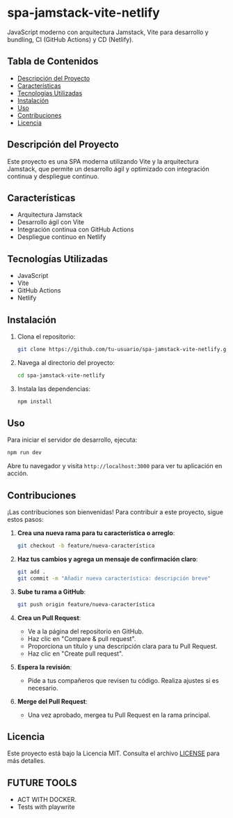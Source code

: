 # spa-jamstack-vite-netlify

JavaScript moderno con arquitectura Jamstack, Vite para desarrollo y bundling, CI (GitHub Actions) y CD (Netlify).

## Tabla de Contenidos

- [Descripción del Proyecto](#descripción-del-proyecto)
- [Características](#características)
- [Tecnologías Utilizadas](#tecnologías-utilizadas)
- [Instalación](#instalación)
- [Uso](#uso)
- [Contribuciones](#contribuciones)
- [Licencia](#licencia)

## Descripción del Proyecto

Este proyecto es una SPA moderna utilizando Vite y la arquitectura Jamstack, que permite un desarrollo ágil y optimizado con integración continua y despliegue continuo.

## Características

- Arquitectura Jamstack
- Desarrollo ágil con Vite
- Integración continua con GitHub Actions
- Despliegue continuo en Netlify

## Tecnologías Utilizadas

- JavaScript
- Vite
- GitHub Actions
- Netlify

## Instalación

1. Clona el repositorio:
   ```bash
   git clone https://github.com/tu-usuario/spa-jamstack-vite-netlify.git
   ```
   
2. Navega al directorio del proyecto:
   ```bash
   cd spa-jamstack-vite-netlify
   ```

3. Instala las dependencias:
   ```bash
   npm install
   ```

## Uso

Para iniciar el servidor de desarrollo, ejecuta:

```bash
npm run dev
```

Abre tu navegador y visita `http://localhost:3000` para ver tu aplicación en acción.

## Contribuciones

¡Las contribuciones son bienvenidas! Para contribuir a este proyecto, sigue estos pasos:

1. **Crea una nueva rama para tu característica o arreglo**:
   ```bash
   git checkout -b feature/nueva-característica
   ```

2. **Haz tus cambios y agrega un mensaje de confirmación claro**:
   ```bash
   git add .
   git commit -m "Añadir nueva característica: descripción breve"
   ```

3. **Sube tu rama a GitHub**:
   ```bash
   git push origin feature/nueva-característica
   ```

4. **Crea un Pull Request**:
   - Ve a la página del repositorio en GitHub.
   - Haz clic en "Compare & pull request".
   - Proporciona un título y una descripción clara para tu Pull Request.
   - Haz clic en "Create pull request".

5. **Espera la revisión**:
   - Pide a tus compañeros que revisen tu código. Realiza ajustes si es necesario.

6. **Merge del Pull Request**:
   - Una vez aprobado, mergea tu Pull Request en la rama principal.

## Licencia

Este proyecto está bajo la Licencia MIT. Consulta el archivo [LICENSE](LICENSE) para más detalles.


## FUTURE TOOLS
- ACT WITH DOCKER.
- Tests with playwrite



<!-- fireship 
How GitHub Actions 10x my productivity

tests with playwrite


 -->
